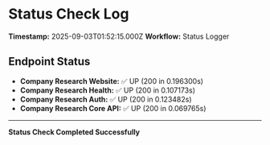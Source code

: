 # Status Check Log

**Timestamp:** 2025-09-03T01:52:15.000Z
**Workflow:** Status Logger

## Endpoint Status

- **Company Research Website:** ✅ UP (200 in 0.196300s)
- **Company Research Health:** ✅ UP (200 in 0.107173s)
- **Company Research Auth:** ✅ UP (200 in 0.123482s)
- **Company Research Core API:** ✅ UP (200 in 0.069765s)

---
**Status Check Completed Successfully**
